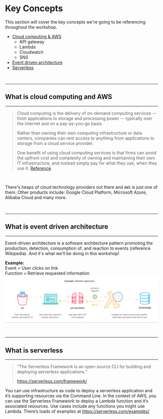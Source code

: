 # Key Concepts
This section will cover the key concepts we're going to be referencing throughout the workshop.

- [Cloud computing & AWS](#what-is-cloud-computing-and-aws)
    - API gateway <TO DO: add notes for these sections>
    - Lambda
    - Cloudwatch
    - SNS
- [Event driven architecture](#what-is-event-driven-architecture)
- [Serverless](#what-is-serverless)

<br/>

***
## What is cloud computing and AWS
***
>Cloud computing is the delivery of on-demand computing services -- from applications to storage and processing power -- typically over the internet and on a pay-as-you-go basis. 
>
>Rather than owning their own computing infrastructure or data centers, companies can rent access to anything from applications to storage from a cloud service provider.
>
>One benefit of using cloud computing services is that firms can avoid the upfront cost and complexity of owning and maintaining their own IT infrastructure, and instead simply pay for what they use, when they use it.
[Reference](https://www.zdnet.com/article/what-is-cloud-computing-everything-you-need-to-know-about-the-cloud/).

<br/>

There's heaps of cloud technology providers out there and `AWS` is just one of them. Other products include: Google Cloud Platform, Microsoft Azure, Alibaba Cloud and many more.

<br/>

***
## What is event driven architecture
***

Event-driven architecture is a software architecture pattern promoting the production, detection, consumption of, and reaction to events (reference Wikipedia). And it's what we'll be doing in this workshop! 

<b>Example:</b>\
Event = User clicks on link\
Function = Retrieve requested information
![Event driven example](eventDrivenArchExample.png)

<br/>

***
## What is serverless
***

>"The Serverless Framework is an open-source CLI for building and deploying serverless applications."
>
>https://serverless.com/framework/

You can use infrastructure as code to deploy a serverless application and it’s supporting resources via the Command Line.
In the context of AWS, you can use the Serverless Framework to deploy a Lambda function and it’s associated resources.
Use cases include any functions you might use Lambda.
There’s loads of examples at https://serverless.com/examples/
